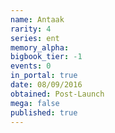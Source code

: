 ```yaml
---
name: Antaak
rarity: 4
series: ent
memory_alpha:
bigbook_tier: -1
events: 0
in_portal: true
date: 08/09/2016
obtained: Post-Launch
mega: false
published: true
---
```



